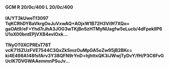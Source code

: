 #### GCM R 20/0c/400 L 20/0c/400
**IA/YT3kUweTf3097**<br/>**TqKCRhDYBaVkrgOoJuVxwAQ+AOjxW1B72H3Vi9f7XQo=**<br/>**gaOAt9/eF+Yhd7rJhA3JOG3wTKjBnSzHTMyNUagfw5eLucb/4dFpekIIP6U1oX00bntEPjVXB4evlOxk...**<br/><br/>
**TNyOT0XCPREsT78T**<br/>**vcK71SZUzFVE7544C3QxZkSmzOuMpGA5oZw95jB2BKc=**<br/>**ki4E498A148fsfArv3Y38QFN9rYnD+hjhttxQK3iJWwjTyDvY/fH/P3C6FvGUcIK7DVGWAAemmnPSuJv...**